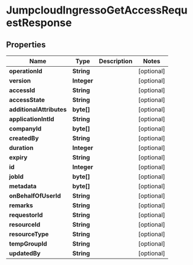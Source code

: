 

# JumpcloudIngressoGetAccessRequestResponse


## Properties

| Name | Type | Description | Notes |
|------------ | ------------- | ------------- | -------------|
|**operationId** | **String** |  |  [optional] |
|**version** | **Integer** |  |  [optional] |
|**accessId** | **String** |  |  [optional] |
|**accessState** | **String** |  |  [optional] |
|**additionalAttributes** | **byte[]** |  |  [optional] |
|**applicationIntId** | **String** |  |  [optional] |
|**companyId** | **byte[]** |  |  [optional] |
|**createdBy** | **String** |  |  [optional] |
|**duration** | **Integer** |  |  [optional] |
|**expiry** | **String** |  |  [optional] |
|**id** | **Integer** |  |  [optional] |
|**jobId** | **byte[]** |  |  [optional] |
|**metadata** | **byte[]** |  |  [optional] |
|**onBehalfOfUserId** | **String** |  |  [optional] |
|**remarks** | **String** |  |  [optional] |
|**requestorId** | **String** |  |  [optional] |
|**resourceId** | **String** |  |  [optional] |
|**resourceType** | **String** |  |  [optional] |
|**tempGroupId** | **String** |  |  [optional] |
|**updatedBy** | **String** |  |  [optional] |



